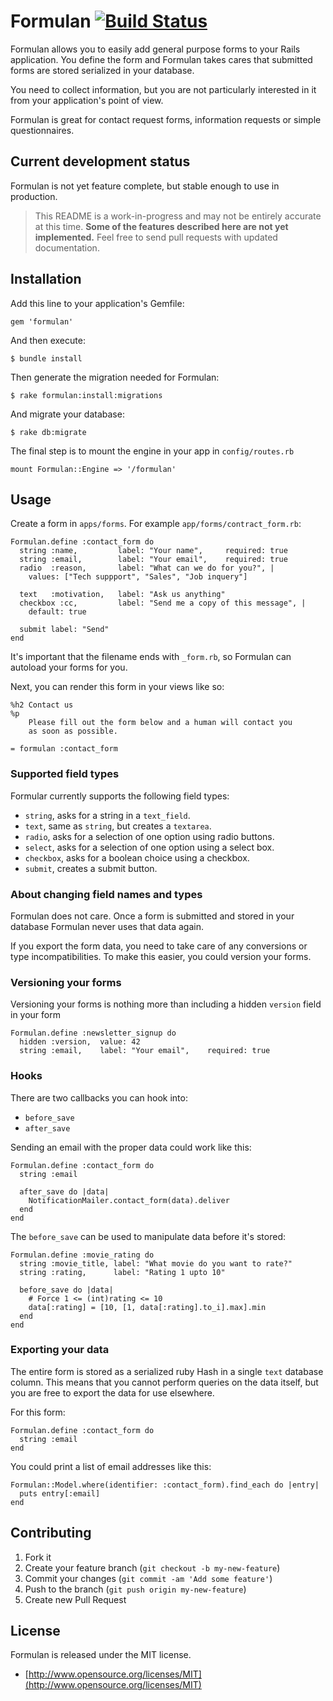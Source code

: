 # Formulan [![Build Status](https://secure.travis-ci.org/ariejan/formulan.png)](http://travis-ci.org/ariejan/formulan)

Formulan allows you to easily add general purpose forms to your Rails application. You define the form and Formulan takes cares that submitted forms are stored serialized in your database.

You need to collect information, but you are not particularly interested in it from your application's point of view.

Formulan is great for contact request forms, information requests or simple questionnaires.

## Current development status

Formulan is not yet feature complete, but stable enough to use in production.

> This README is a work-in-progress and may not be entirely accurate at this time. **Some of the features described here are not yet implemented.** Feel free to send pull requests with updated documentation.

## Installation

Add this line to your application's Gemfile:

    gem 'formulan'

And then execute:

    $ bundle install

Then generate the migration needed for Formulan:

    $ rake formulan:install:migrations

And migrate your database:

    $ rake db:migrate

The final step is to mount the engine in your app in `config/routes.rb`

    mount Formulan::Engine => '/formulan'

## Usage

Create a form in `apps/forms`. For example `app/forms/contract_form.rb`:

    Formulan.define :contact_form do
      string :name,         label: "Your name",     required: true
      string :email,        label: "Your email",    required: true
      radio  :reason,       label: "What can we do for you?", |
        values: ["Tech suppport", "Sales", "Job inquery"]

      text   :motivation,   label: "Ask us anything"
      checkbox :cc,         label: "Send me a copy of this message", |
        default: true

      submit label: "Send"
    end

It's important that the filename ends with `_form.rb`, so Formulan can autoload your forms for you.

Next, you can render this form in your views like so:

    %h2 Contact us
    %p
        Please fill out the form below and a human will contact you
        as soon as possible.
        
    = formulan :contact_form
    
### Supported field types

Formular currently supports the following field types:

 * `string`, asks for a string in a `text_field`.
 * `text`, same as `string`, but creates a `textarea`.
 * `radio`, asks for a selection of one option using radio buttons.
 * `select`, asks for a selection of one option using a select box.
 * `checkbox`, asks for a boolean choice using a checkbox.
 * `submit`, creates a submit button.
    
### About changing field names and types

Formulan does not care. Once a form is submitted and stored in your database
Formulan never uses that data again.

If you export the form data, you need to take care of any conversions or
type incompatibilities. To make this easier, you could version your forms.

### Versioning your forms

Versioning your forms is nothing more than including a hidden `version` field in your form

    Formulan.define :newsletter_signup do
      hidden :version,  value: 42
      string :email,    label: "Your email",    required: true
      
### Hooks

There are two callbacks you can hook into:

 * `before_save`
 * `after_save`
 
Sending an email with the proper data could work like this:

    Formulan.define :contact_form do
      string :email
      
      after_save do |data|
        NotificationMailer.contact_form(data).deliver
      end
    end
      
The `before_save` can be used to manipulate data before it's stored:

    Formulan.define :movie_rating do
      string :movie_title, label: "What movie do you want to rate?"
      string :rating,      label: "Rating 1 upto 10"
      
      before_save do |data|
        # Force 1 <= (int)rating <= 10
        data[:rating] = [10, [1, data[:rating].to_i].max].min
      end
    end
      
### Exporting your data

The entire form is stored as a serialized ruby Hash in a single `text` database column. This means that you cannot perform queries on the data itself, but you are free to export the data for use elsewhere.

For this form: 

    Formulan.define :contact_form do
      string :email
    end

You could print a list of email addresses like this:

    Formulan::Model.where(identifier: :contact_form).find_each do |entry|
      puts entry[:email]
    end

## Contributing

1. Fork it
2. Create your feature branch (`git checkout -b my-new-feature`)
3. Commit your changes (`git commit -am 'Add some feature'`)
4. Push to the branch (`git push origin my-new-feature`)
5. Create new Pull Request

## License

Formulan is released under the MIT license.

 * [http://www.opensource.org/licenses/MIT](http://www.opensource.org/licenses/MIT)
